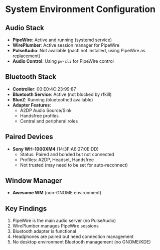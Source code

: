 # System Environment Configuration

## Audio Stack
- **PipeWire**: Active and running (systemd service)
- **WirePlumber**: Active session manager for PipeWire
- **PulseAudio**: Not available (pactl not installed, using PipeWire as replacement)
- **Audio Control**: Using `pw-cli` for PipeWire control

## Bluetooth Stack
- **Controller**: 00:E0:4C:23:99:87
- **Bluetooth Service**: Active (not blocked by rfkill)
- **BlueZ**: Running (bluetoothctl available)
- **Adapter Features**: 
  - A2DP Audio Source/Sink
  - Handsfree profiles
  - Central and peripheral roles

## Paired Devices
- **Sony WH-1000XM4** (14:3F:A6:27:0E:DD)
  - Status: Paired and bonded but not connected
  - Profiles: A2DP, Headset, Handsfree
  - Not trusted (may need to be set for auto-reconnect)

## Window Manager
- **Awesome WM** (non-GNOME environment)

## Key Findings
1. PipeWire is the main audio server (no PulseAudio)
2. WirePlumber manages PipeWire sessions
3. Bluetooth adapter is functional
4. Headphones are paired but need connection management
5. No desktop environment Bluetooth management (no GNOME/KDE)